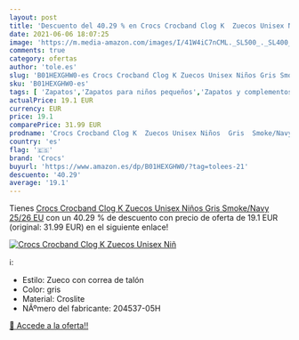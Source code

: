 ```yaml
---
layout: post
title: 'Descuento del 40.29 % en Crocs Crocband Clog K  Zuecos Unisex Niñ'
date: 2021-06-06 18:07:25
image: 'https://m.media-amazon.com/images/I/41W4iC7nCML._SL500_._SL400_.jpg'
comments: true
category: ofertas
author: 'tole.es'
slug: 'B01HEXGHW0-es Crocs Crocband Clog K Zuecos Unisex Niños Gris Smoke/Navy...'
sku: 'B01HEXGHW0-es'
tags: [ 'Zapatos','Zapatos para niños pequeños','Zapatos y complementos','Zuecos y mules para niño','crocs','zuecos', ]
actualPrice: 19.1 EUR
currency: EUR
price: 19.1
comparePrice: 31.99 EUR
prodname: 'Crocs Crocband Clog K  Zuecos Unisex Niños  Gris  Smoke/Navy   25/26 EU'
country: 'es'
flag: '🇪🇸'
brand: 'Crocs'
buyurl: 'https://www.amazon.es/dp/B01HEXGHW0/?tag=tolees-21'
descuento: '40.29'
average: '19.1'
---
```


Tienes [Crocs Crocband Clog K  Zuecos Unisex Niños  Gris  Smoke/Navy   25/26 EU](https://www.amazon.es/dp/B01HEXGHW0/?tag=tolees-21) con un 40.29 % de descuento con precio de oferta de 19.1 EUR (original: 31.99 EUR) en el siguiente enlace!

[![Crocs Crocband Clog K  Zuecos Unisex Niñ](https://m.media-amazon.com/images/I/41W4iC7nCML._SL500_._SL400_.jpg)](https://www.amazon.es/dp/B01HEXGHW0/?tag=tolees-21)

ℹ️:

- Estilo: Zueco con correa de talón
- Color: gris
- Material: Croslite
- NÃºmero del fabricante: 204537-05H

[🛒 Accede a la oferta!!](https://www.amazon.es/dp/B01HEXGHW0/?tag=tolees-21)
